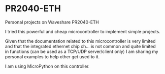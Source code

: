 # PR2040-ETH
Personal projects on Waveshare PR2040-ETH

I tried this powerful and cheap microcontroller to implement simple projects. 

Given that the documentation related to this microcontroller is very limited and that the integrated ethernet chip ch... is not common and quite limited in functions (can be used as a TCP/UDP server/client only) I am sharing my personal examples to help other get used to it.

I am using MicroPython on this controller.

